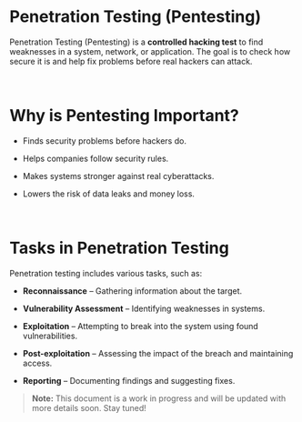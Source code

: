 # Penetration Testing (Pentesting)

Penetration Testing (Pentesting) is a **controlled hacking test** to find weaknesses in a system, network, or application. The goal is to check how secure it is and help fix problems before real hackers can attack.

<br>

# Why is Pentesting Important? 

- Finds security problems before hackers do.
  
- Helps companies follow security rules.
  
- Makes systems stronger against real cyberattacks.

- Lowers the risk of data leaks and money loss.

<br>

# Tasks in Penetration Testing

Penetration testing includes various tasks, such as:

- **Reconnaissance** – Gathering information about the target.
  
- **Vulnerability Assessment** – Identifying weaknesses in systems.  
- **Exploitation** – Attempting to break into the system using found vulnerabilities.  
- **Post-exploitation** – Assessing the impact of the breach and maintaining access.  
- **Reporting** – Documenting findings and suggesting fixes.  

> **Note:** This document is a work in progress and will be updated with more details soon. Stay tuned!

